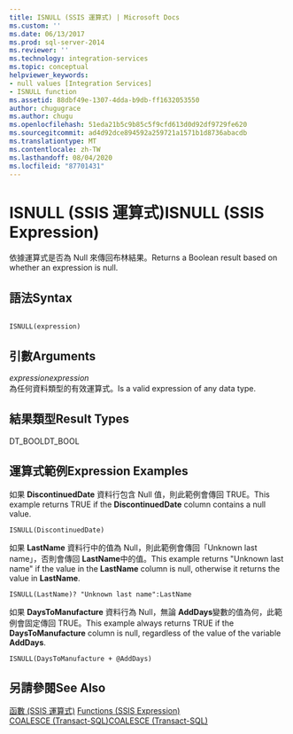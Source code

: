 ```yaml
---
title: ISNULL (SSIS 運算式) | Microsoft Docs
ms.custom: ''
ms.date: 06/13/2017
ms.prod: sql-server-2014
ms.reviewer: ''
ms.technology: integration-services
ms.topic: conceptual
helpviewer_keywords:
- null values [Integration Services]
- ISNULL function
ms.assetid: 88dbf49e-1307-4dda-b9db-ff1632053550
author: chugugrace
ms.author: chugu
ms.openlocfilehash: 51eda21b5c9b85c5f9cfd613d0d92df9729fe620
ms.sourcegitcommit: ad4d92dce894592a259721a1571b1d8736abacdb
ms.translationtype: MT
ms.contentlocale: zh-TW
ms.lasthandoff: 08/04/2020
ms.locfileid: "87701431"
---
```

# <a name="isnull-ssis-expression"></a><span data-ttu-id="ae1fa-102">ISNULL (SSIS 運算式)</span><span class="sxs-lookup"><span data-stu-id="ae1fa-102">ISNULL (SSIS Expression)</span></span>
  <span data-ttu-id="ae1fa-103">依據運算式是否為 Null 來傳回布林結果。</span><span class="sxs-lookup"><span data-stu-id="ae1fa-103">Returns a Boolean result based on whether an expression is null.</span></span>  
  
## <a name="syntax"></a><span data-ttu-id="ae1fa-104">語法</span><span class="sxs-lookup"><span data-stu-id="ae1fa-104">Syntax</span></span>  
  
```  
  
ISNULL(expression)  
```  
  
## <a name="arguments"></a><span data-ttu-id="ae1fa-105">引數</span><span class="sxs-lookup"><span data-stu-id="ae1fa-105">Arguments</span></span>  
 <span data-ttu-id="ae1fa-106">*expression*</span><span class="sxs-lookup"><span data-stu-id="ae1fa-106">*expression*</span></span>  
 <span data-ttu-id="ae1fa-107">為任何資料類型的有效運算式。</span><span class="sxs-lookup"><span data-stu-id="ae1fa-107">Is a valid expression of any data type.</span></span>  
  
## <a name="result-types"></a><span data-ttu-id="ae1fa-108">結果類型</span><span class="sxs-lookup"><span data-stu-id="ae1fa-108">Result Types</span></span>  
 <span data-ttu-id="ae1fa-109">DT_BOOL</span><span class="sxs-lookup"><span data-stu-id="ae1fa-109">DT_BOOL</span></span>  
  
## <a name="expression-examples"></a><span data-ttu-id="ae1fa-110">運算式範例</span><span class="sxs-lookup"><span data-stu-id="ae1fa-110">Expression Examples</span></span>  
 <span data-ttu-id="ae1fa-111">如果 **DiscontinuedDate** 資料行包含 Null 值，則此範例會傳回 TRUE。</span><span class="sxs-lookup"><span data-stu-id="ae1fa-111">This example returns TRUE if the **DiscontinuedDate** column contains a null value.</span></span>  
  
```  
ISNULL(DiscontinuedDate)  
```  
  
 <span data-ttu-id="ae1fa-112">如果 **LastName** 資料行中的值為 Null，則此範例會傳回「Unknown last name」，否則會傳回 **LastName**中的值。</span><span class="sxs-lookup"><span data-stu-id="ae1fa-112">This example returns "Unknown last name" if the value in the **LastName** column is null, otherwise it returns the value in **LastName**.</span></span>  
  
```  
ISNULL(LastName)? "Unknown last name":LastName  
```  
  
 <span data-ttu-id="ae1fa-113">如果 **DaysToManufacture** 資料行為 Null，無論 **AddDays**變數的值為何，此範例會固定傳回 TRUE。</span><span class="sxs-lookup"><span data-stu-id="ae1fa-113">This example always returns TRUE if the **DaysToManufacture** column is null, regardless of the value of the variable **AddDays**.</span></span>  
  
```  
ISNULL(DaysToManufacture + @AddDays)  
```  
  
## <a name="see-also"></a><span data-ttu-id="ae1fa-114">另請參閱</span><span class="sxs-lookup"><span data-stu-id="ae1fa-114">See Also</span></span>  
 <span data-ttu-id="ae1fa-115">[函數 &#40;SSIS 運算式&#41;](functions-ssis-expression.md) </span><span class="sxs-lookup"><span data-stu-id="ae1fa-115">[Functions &#40;SSIS Expression&#41;](functions-ssis-expression.md) </span></span>  
 [<span data-ttu-id="ae1fa-116">COALESCE &#40;Transact-SQL&#41;</span><span class="sxs-lookup"><span data-stu-id="ae1fa-116">COALESCE &#40;Transact-SQL&#41;</span></span>](/sql/t-sql/language-elements/coalesce-transact-sql)  
  
  
